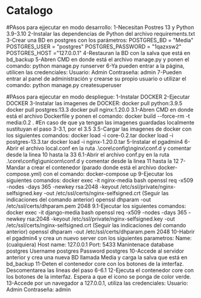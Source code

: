 # Catalogo

#PAsos para ejjecutar en modo desarrollo:
1-Necesitan Postres 13 y Python 3.9-3.10
2-Instalar las dependencias de Python  del archivo requirements.txt
3-Crear una BD en postgres con los parámetros:
  POSTGRES_BD = "Media"
  POSTGRES_USER = "postgres"
  POSTGRES_PASSWORD = "1qazxsw2"
  POSTGRES_HOST ="127.0.0.1"
4-Restauran la BD con la salva que está en bd_backup
5-Abren CMD en donde está el archivo manage.py y ponen el comando:
  python manage.py runserver
6-Ya pueden entrar a la página, utilicen las credenciales:
	Usuario: Admin
	Contraseña: admin
7-Pueden entrar al panel de administración y crearse su propio usuario o utilizar el comando:
  python manage.py createsuperuser

#PAsos para ejjecutar en modo despliegue:
1-Instalar DOCKER
2-Ejecutar DOCKER
3-Instalar las imagenes de DOCKER:
  docker pull python:3.9.5
  docker pull postgres:13.3
  docker pull nginx:1.20.0
3.1-Abren CMD en donde está el archivo Dockerfile y ponen el comando: docker build --force-rm -t media:0.2 .
#En caso de que ya tengan las imagenes guardadas localmente sustituyan el paso 3-3.1, por el 3.5
3.5-Cargar las imagenes de docker con los siguientes comandos:
  docker load -i core-0.2.tar
  docker load -i postgres-13.3.tar
  docker load -i nginx-1.20.0.tar
5-Instalar el pgadmin4
6-Abrir el archivo local.conf en la ruta .\core\config\nginx\conf.d y comentar desde la linea 10 hasta la 33
6.1-Abrir el archivo conf.py en la ruta .\core\config\gunicorn\conf.d y comentar desde la linea 11 hasta la 12
7-Mandar a crear el contenedor (parado donde está el archivo docker-compose.yml) con el comando:
  docker-compose up
9-Ejecutar los siguientes comandos:
	docker exec -it nginx-media bash
	openssl req -x509 -nodes -days 365 -newkey rsa:2048 -keyout /etc/ssl/private/nginx-selfsigned.key -out /etc/ssl/certs/nginx-selfsigned.crt
	(Seguir las indicaciones del comando anterior)
	openssl dhparam -out /etc/ssl/certs/dhparam.pem 2048
9.1-Ejecutar los siguientes comandos:
	docker exec -it django-media bash
	openssl req -x509 -nodes -days 365 -newkey rsa:2048 -keyout /etc/ssl/private/nginx-selfsigned.key -out /etc/ssl/certs/nginx-selfsigned.crt
	(Seguir las indicaciones del comando anterior)
	openssl dhparam -out /etc/ssl/certs/dhparam.pem 2048
10-Habrir el pgadmin4 y crea un nuevo server con los siguientes parametros:
	Name: (cualquiera)
	Host name: 127.0.0.1
	Port: 5433
	Manintenace database postgres
	Username postgres
	Password postgres
10-Accede al servidor anterior y crea una nueva BD llamada Media y carga la salva que está en bd_backup
11-Deten el contenedor core con los botones de la imterfaz. Descomentarea las lineas del paso 6-6.1
12-Ejecuta el contenedor core con los botones de la imterfaz. Espera a que el icono se ponga de color verde.
13-Accede por un navegador a 127.0.0.1, utiliza las credenciales:
	Usuario: Admin
	Contraseña: admin
